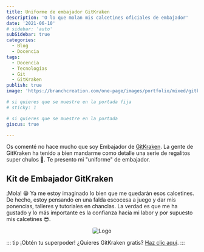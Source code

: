 ```yaml
---
title: Uniforme de embajador GitKraken
description: 'O lo que molan mis calcetines oficiales de embajador'
date: '2021-06-10'
# sidebar: 'auto'
subSidebar: true
categories:
  - Blog
  - Docencia
tags:
  - Docencia
  - Tecnologías
  - Git
  - GitKraken
publish: true
image: 'https://branchcreation.com/one-page/images/portfolio/mixed/gitkraken.png'

# si quieres que se muestre en la portada fija
# sticky: 1

# si quieres que se muestre en la portada
giscus: true 

---
```

Os comenté no hace mucho que soy Embajador de [GitKraken](./2021-05-26-gitkraken-embajador.md). La gente de GitKraken ha tenido a bien mandarme como detalle una serie de regalitos super chulos 🎁. Te presento mi "uniforme" de embajador. 

<!-- more -->

## Kit de Embajador GitKraken
¡Mola! 😁 Ya me estoy imaginado lo bien que me quedarán esos calcetines. De hecho, estoy pensando en una falda escocesa a juego y dar mis ponencias, talleres y tutoriales en chanclas. La verdad es que me ha gustado y lo más importante es la confianza hacia mi labor y por supuesto mis calcetines 😎. 

<p style="text-align:center;"><img loading="lazy" style="border-radius: 0.25rem;" src="https://i.imgur.com/qMDxOZj.jpg" alt="Logo"></p>


::: tip ¡Obtén tu superpoder!
¿Quieres GitKraken gratis? [Haz clic aquí](https://www.gitkraken.com/invite/wdJ7HntT).
:::